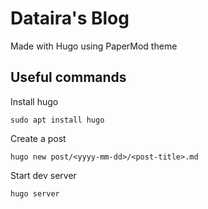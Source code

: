 # Dataira's Blog 

Made with Hugo using PaperMod theme

## Useful commands

Install hugo
```
sudo apt install hugo
```

Create a post
```
hugo new post/<yyyy-mm-dd>/<post-title>.md
```

Start dev server
```
hugo server
```

